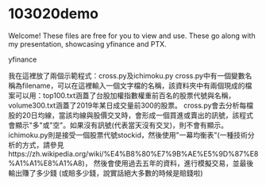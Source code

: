 # 103020demo
Welcome! These files are free for you to view and use. These go along with my presentation, showcasing yfinance and PTX.

yfinance

我在這裡放了兩個示範程式：cross.py及ichimoku.py
cross.py中有一個變數名稱為filename，可以在這裡輸入一個文字檔的名稱，該資料夾中有兩個現成的檔案可以用：top100.txt涵蓋了台股加權指數權重前百名的股票代號與名稱，volume300.txt涵蓋了2019年某日成交量前300的股票。
cross.py會去分析每檔股的20日均線，當該均線與股價交叉時，會形成一個買進或賣出的訊號，該程式會顯示"多"或"空"。如果沒有訊號(代表當天沒有交叉)，則不會有顯示。
ichimoku.py則是接受一個股票代號stockid，然後使用"一幕均衡表"(一種技術分析的方式，請參見https://zh.wikipedia.org/wiki/%E4%B8%80%E7%9B%AE%E5%9D%87%E8%A1%A1%E8%A1%A8)，
然後會使用過去五年的資料，進行模擬交易，並最後輸出賺了多少錢 (或賠多少錢，說實話絕大多數的時候是賠錢啦)
